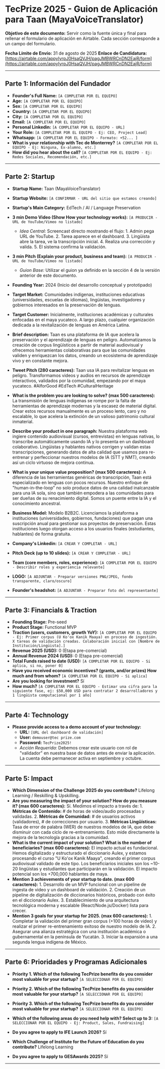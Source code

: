 # TecPrize 2025 - Guion de Aplicación para Taan (MayaVoiceTranslator)

**Objetivo de este documento:** Servir como la fuente única y final para rellenar el formulario de aplicación en Airtable. Cada sección corresponde a un campo del formulario.

**Fecha Límite de Envío:** 31 de agosto de 2025
**Enlace de Candidatura:** [https://airtable.com/appyIyrpJ0HsaQVJH/pagJMBWRCnDN2EajR/form](https://airtable.com/appyIyrpJ0HsaQVJH/pagJMBWRCnDN2EajR/form)

---

## Parte 1: Información del Fundador

*   **Founder's Full Name:** `[A COMPLETAR POR EL EQUIPO]`
*   **Age:** `[A COMPLETAR POR EL EQUIPO]`
*   **Sex:** `[A COMPLETAR POR EL EQUIPO]`
*   **Country:** `[A COMPLETAR POR EL EQUIPO]`
*   **City:** `[A COMPLETAR POR EL EQUIPO]`
*   **Email:** `[A COMPLETAR POR EL EQUIPO]`
*   **Personal Linkedin:** `[A COMPLETAR POR EL EQUIPO - URL]`
*   **Your Role:** `[A COMPLETAR POR EL EQUIPO - Ej: CEO, Project Lead]`
*   **Whatsapp:** `[A COMPLETAR POR EL EQUIPO - Formato: +52... ]`
*   **What is your relationship with Tec de Monterrey?** `[A COMPLETAR POR EL EQUIPO - Ej: Ninguna, Ex-alumno, etc.]`
*   **How did you hear about the call?** `[A COMPLETAR POR EL EQUIPO - Ej: Redes Sociales, Recomendación, etc.]`

---

## Parte 2: Startup

*   **Startup Name:** Taan (MayaVoiceTranslator)
*   **Startup Website:** `[A CONFIRMAR - URL del sitio que estamos creando]`
*   **Startup's Main Category:** EdTech / AI / Language Preservation

*   **3 min Demo Video (Show How your technology works):** `[A PRODUCIR - URL de YouTube/Vimeo no listado]`
    *   *Idea Central:* Screencast directo mostrando el flujo: 1. Admin pega URL de YouTube. 2. Tarea aparece en el dashboard. 3. Lingüista abre la tarea, ve la transcripción inicial. 4. Realiza una corrección y valida. 5. El sistema confirma la validación.
*   **3 min Pitch (Explain your product, business and team):** `[A PRODUCIR - URL de YouTube/Vimeo no listado]`
    *   *Guion Base:* Utilizar el guion ya definido en la sección 4 de la versión anterior de este documento.

*   **Founding Year:** 2024 (Inicio del desarrollo conceptual y prototipado)
*   **Target Market:** Comunidades indígenas, instituciones educativas (universidades, escuelas de idiomas), lingüistas, investigadores y gobiernos interesados en la preservación de lenguas.
*   **Target Customer:** Inicialmente, instituciones académicas y culturales enfocadas en el maya yucateco. A largo plazo, cualquier organización dedicada a la revitalización de lenguas en América Latina.

*   **Brief description:** Taan es una plataforma de IA que acelera la preservación y el aprendizaje de lenguas en peligro. Automatizamos la creación de corpus lingüísticos a partir de material audiovisual y ofrecemos herramientas colaborativas para que las comunidades validen y enriquezcan los datos, creando un ecosistema de aprendizaje vivo y en constante mejora.

*   **Tweet Pitch (280 caracteres):** Taan usa IA para revitalizar lenguas en peligro. Transformamos videos y audios en recursos de aprendizaje interactivos, validados por la comunidad, empezando por el maya yucateco. #AIforGood #EdTech #CulturalHeritage

*   **What is the problem you are looking to solve? (max 500 caracteres):** La transmisión de lenguas indígenas se rompe por la falta de herramientas de aprendizaje modernas y la escasez de material digital. Crear estos recursos manualmente es un proceso lento, caro y no escalable, lo que acelera la extinción de un valioso patrimonio cultural inmaterial.

*   **Describe your product in one paragraph:** Nuestra plataforma web ingiere contenido audiovisual (cursos, entrevistas) en lenguas nativas, lo transcribe automáticamente usando IA y lo presenta en un dashboard colaborativo. Lingüistas y hablantes nativos corrigen y validan estas transcripciones, generando datos de alta calidad que usamos para re-entrenar y perfeccionar nuestros modelos de IA (STT y NMT), creando así un ciclo virtuoso de mejora continua.

*   **What is your unique value proposition? (max 500 caracteres):** A diferencia de las herramientas genéricas de transcripción, Taan está especializado en lenguas con pocos recursos. Nuestro enfoque de "human-in-the-loop" no solo produce datos de una calidad inalcanzable para una IA sola, sino que también empodera a las comunidades para ser dueñas de su renacimiento digital. Somos un puente entre la IA y el conocimiento ancestral.

*   **Business Model:** Modelo B2B2C. Licenciamos la plataforma a instituciones (universidades, gobiernos, fundaciones) que pagan una suscripción anual para gestionar sus proyectos de preservación. Estas instituciones luego otorgan acceso a los usuarios finales (estudiantes, hablantes) de forma gratuita.

*   **Company's Linkedin:** `[A CREAR Y COMPLETAR - URL]`
*   **Pitch Deck (up to 10 slides):** `[A CREAR Y COMPLETAR - URL]`
*   **Team (core members, roles, experience):** `[A COMPLETAR POR EL EQUIPO - Describir roles y experiencia relevante]`
*   **LOGO:** `[A ADJUNTAR - Preparar versiones PNG/JPEG, fondo transparente, claro/oscuro]`
*   **Founder's headshot:** `[A ADJUNTAR - Preparar foto del representante]`

---

## Parte 3: Financials & Traction

*   **Founding Stage:** Pre-seed
*   **Product Stage:** Functional MVP
*   **Traction (users, customers, growth YoY):** `[A COMPLETAR POR EL EQUIPO - Ej: Primer corpus (U Ko'ox Kanik Maaya) en proceso de ingestión. X tareas de validación creadas. Colaboración inicial con [Nombre de Institución/Lingüista].]`
*   **Revenue 2025 (USD):** 0 (Etapa pre-comercial)
*   **Annual Revenue 2024 (USD):** 0 (Etapa pre-comercial)
*   **Total Funds raised to date (USD):** `[A COMPLETAR POR EL EQUIPO - Si aplica, si no, poner 0]`
*   **Have you received economic incentives? (grants, and/or prizes) How much and from whom?** `[A COMPLETAR POR EL EQUIPO - Si aplica]`
*   **Are you looking for investment?** Sí
*   **How much?** `[A COMPLETAR POR EL EQUIPO - Estimar una cifra para la siguiente fase, ej: $50,000 USD para contratar 2 desarrolladores y 1 lingüista computacional por 1 año]`

---

## Parte 4: Technology

*   **Please provide access to a demo account of your technology:**
    *   **URL:** `[URL del dashboard de validación]`
    *   **User:** `demouser@tec prize.com`
    *   **Password:** `TecPrize2025!`
    *   *Acción Requerida:* Debemos crear este usuario con rol de "validador" en nuestra base de datos antes de enviar la aplicación. La cuenta debe permanecer activa en septiembre y octubre.

---

## Parte 5: Impact

*   **Which Dimension of the Challenge 2025 do you contribute?** Lifelong Learning / Reskilling & Upskilling.
*   **Are you measuring the impact of your solution? How do you measure it? (max 600 caracteres):** Sí. Medimos el impacto a través de: 1. **Métricas de Contenido:** # de horas de video/audio procesadas y validadas. 2. **Métricas de Comunidad:** # de usuarios activos (validadores), # de correcciones por usuario. 3. **Métricas Lingüísticas:** Tasa de error de palabra (WER) de nuestros modelos de IA, que debe disminuir con cada ciclo de re-entrenamiento. Esto mide directamente la mejora de la tecnología gracias a la comunidad.
*   **What is the current impact of your solution? What is the number of beneficiaries? (max 600 caracteres):** El impacto actual es fundacional. Hemos digitalizado y estructurado el diccionario Aulex, y estamos procesando el curso "U Ko'ox Kanik Maaya", creando el primer corpus audiovisual validado de este tipo. Los beneficiarios iniciales son los ~10-20 lingüistas y estudiantes que participarán en la validación. El impacto potencial son los +700,000 hablantes de maya.
*   **Mention 3 achievements of your startup to date. (max 600 caracteres):** 1. Desarrollo de un MVP funcional con un pipeline de ingesta de video y un dashboard de validación. 2. Creación de un pipeline de digitalización de diccionarios históricos, probado con éxito en el diccionario Aulex. 3. Establecimiento de una arquitectura tecnológica moderna y escalable (React/Node.js/Docker) lista para crecer.
*   **Mention 3 goals for your startup for 2025. (max 600 caracteres):** 1. Completar la validación del primer gran corpus (+100 horas de video) y realizar el primer re-entrenamiento exitoso de nuestro modelo de IA. 2. Asegurar una alianza estratégica con una institución académica o gubernamental en la península de Yucatán. 3. Iniciar la expansión a una segunda lengua indígena de México.

---

## Parte 6: Prioridades y Programas Adicionales

*   **Priority 1. Which of the following TecPrize benefits do you consider most valuable for your startup?** `[A SELECCIONAR POR EL EQUIPO]`
*   **Priority 2. Which of the following TecPrize benefits do you consider most valuable for your startup?** `[A SELECCIONAR POR EL EQUIPO]`
*   **Priority 3. Which of the following TecPrize benefits do you consider most valuable for your startup?** `[A SELECCIONAR POR EL EQUIPO]`
*   **Which of the following areas do you need help with? Select up to 3:** `[A SELECCIONAR POR EL EQUIPO - Ej: Product, Sales, Fundraising]`

*   **Do you agree to apply to IFE Launch 2026?** Sí
*   **Which Challenge of Institute for the Future of Education do you contribute?** Lifelong Learning
*   **Do you agree to apply to GESAwards 2025?** Sí

---
